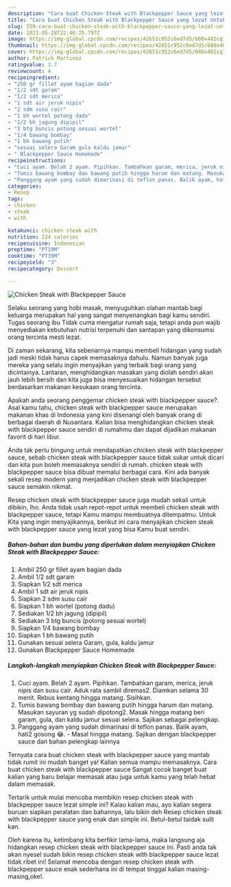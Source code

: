 ```yaml
---
description: "Cara buat Chicken Steak with Blackpepper Sauce yang lezat Untuk Jualan"
title: "Cara buat Chicken Steak with Blackpepper Sauce yang lezat Untuk Jualan"
slug: 559-cara-buat-chicken-steak-with-blackpepper-sauce-yang-lezat-untuk-jualan
date: 2021-05-28T22:46:25.797Z
image: https://img-global.cpcdn.com/recipes/42651c952c6ed7d5/680x482cq70/chicken-steak-with-blackpepper-sauce-foto-resep-utama.jpg
thumbnail: https://img-global.cpcdn.com/recipes/42651c952c6ed7d5/680x482cq70/chicken-steak-with-blackpepper-sauce-foto-resep-utama.jpg
cover: https://img-global.cpcdn.com/recipes/42651c952c6ed7d5/680x482cq70/chicken-steak-with-blackpepper-sauce-foto-resep-utama.jpg
author: Patrick Martinez
ratingvalue: 3.7
reviewcount: 4
recipeingredient:
- "250 gr fillet ayam bagian dada"
- "1/2 sdt garam"
- "1/2 sdt merica"
- "1 sdt air jeruk nipis"
- "2 sdm susu cair"
- "1 bh wortel potong dadu"
- "1/2 bh jagung dipipil"
- "3 btg buncis potong sesuai wortel"
- "1/4 bawang bombay"
- "1 bh bawang putih"
- "sesuai selera Garam gula kaldu jamur"
- " Blackpepper Sauce Homemade"
recipeinstructions:
- "Cuci ayam. Belah 2 ayam. Pipihkan. Tambahkan garam, merica, jeruk nipis dan susu cair. Aduk rata sambil diremas2. Diamkan selama 30 menit. Rebus kentang hingga matang. Sisihkan."
- "Tumis bawang bombay dan bawang putih hingga harum dan matang. Masukan sayuran yg sudah dipotong2. Masak hingga matang beri garam, gula, dan kaldu jamur sesuai selera. Sajikan sebagai pelengkap."
- "Panggang ayam yang sudah dimarinasi di teflon panas. Balik ayam, hati2 gosong 😂.  Masal hingga matang. Sajikan dengan blackpepper sauce dan bahan pelengkap lainnya"
categories:
- Resep
tags:
- chicken
- steak
- with

katakunci: chicken steak with 
nutrition: 224 calories
recipecuisine: Indonesian
preptime: "PT19M"
cooktime: "PT39M"
recipeyield: "3"
recipecategory: Dessert

---
```



![Chicken Steak with Blackpepper Sauce](https://img-global.cpcdn.com/recipes/42651c952c6ed7d5/680x482cq70/chicken-steak-with-blackpepper-sauce-foto-resep-utama.jpg)

Selaku seorang yang hobi masak, menyuguhkan olahan mantab bagi keluarga merupakan hal yang sangat menyenangkan bagi kamu sendiri. Tugas seorang ibu Tidak cuma mengatur rumah saja, tetapi anda pun wajib menyediakan kebutuhan nutrisi terpenuhi dan santapan yang dikonsumsi orang tercinta mesti lezat.

Di zaman  sekarang, kita sebenarnya mampu membeli hidangan yang sudah jadi meski tidak harus capek memasaknya dahulu. Namun banyak juga mereka yang selalu ingin menyajikan yang terbaik bagi orang yang dicintainya. Lantaran, menghidangkan masakan yang diolah sendiri akan jauh lebih bersih dan kita juga bisa menyesuaikan hidangan tersebut berdasarkan makanan kesukaan orang tercinta. 



Apakah anda seorang penggemar chicken steak with blackpepper sauce?. Asal kamu tahu, chicken steak with blackpepper sauce merupakan makanan khas di Indonesia yang kini disenangi oleh banyak orang di berbagai daerah di Nusantara. Kalian bisa menghidangkan chicken steak with blackpepper sauce sendiri di rumahmu dan dapat dijadikan makanan favorit di hari libur.

Anda tak perlu bingung untuk mendapatkan chicken steak with blackpepper sauce, sebab chicken steak with blackpepper sauce tidak sukar untuk dicari dan kita pun boleh memasaknya sendiri di rumah. chicken steak with blackpepper sauce bisa dibuat memalui berbagai cara. Kini ada banyak sekali resep modern yang menjadikan chicken steak with blackpepper sauce semakin nikmat.

Resep chicken steak with blackpepper sauce juga mudah sekali untuk dibikin, lho. Anda tidak usah repot-repot untuk membeli chicken steak with blackpepper sauce, tetapi Kamu mampu membuatnya ditempatmu. Untuk Kita yang ingin menyajikannya, berikut ini cara menyajikan chicken steak with blackpepper sauce yang lezat yang bisa Kamu buat sendiri.

<!--inarticleads1-->

##### Bahan-bahan dan bumbu yang diperlukan dalam menyiapkan Chicken Steak with Blackpepper Sauce:

1. Ambil 250 gr fillet ayam bagian dada
1. Ambil 1/2 sdt garam
1. Siapkan 1/2 sdt merica
1. Ambil 1 sdt air jeruk nipis
1. Siapkan 2 sdm susu cair
1. Siapkan 1 bh wortel (potong dadu)
1. Sediakan 1/2 bh jagung (dipipil)
1. Sediakan 3 btg buncis (potong sesuai wortel)
1. Siapkan 1/4 bawang bombay
1. Siapkan 1 bh bawang putih
1. Gunakan sesuai selera Garam, gula, kaldu jamur
1. Gunakan  Blackpepper Sauce Homemade




<!--inarticleads2-->

##### Langkah-langkah menyiapkan Chicken Steak with Blackpepper Sauce:

1. Cuci ayam. Belah 2 ayam. Pipihkan. Tambahkan garam, merica, jeruk nipis dan susu cair. Aduk rata sambil diremas2. Diamkan selama 30 menit. Rebus kentang hingga matang. Sisihkan.
1. Tumis bawang bombay dan bawang putih hingga harum dan matang. Masukan sayuran yg sudah dipotong2. Masak hingga matang beri garam, gula, dan kaldu jamur sesuai selera. Sajikan sebagai pelengkap.
1. Panggang ayam yang sudah dimarinasi di teflon panas. Balik ayam, hati2 gosong 😂.  - Masal hingga matang. Sajikan dengan blackpepper sauce dan bahan pelengkap lainnya




Ternyata cara buat chicken steak with blackpepper sauce yang mantab tidak rumit ini mudah banget ya! Kalian semua mampu memasaknya. Cara buat chicken steak with blackpepper sauce Sangat cocok banget buat kalian yang baru belajar memasak atau juga untuk kamu yang telah hebat dalam memasak.

Tertarik untuk mulai mencoba membikin resep chicken steak with blackpepper sauce lezat simple ini? Kalau kalian mau, ayo kalian segera buruan siapkan peralatan dan bahannya, lalu bikin deh Resep chicken steak with blackpepper sauce yang enak dan simple ini. Betul-betul taidak sulit kan. 

Oleh karena itu, ketimbang kita berfikir lama-lama, maka langsung aja hidangkan resep chicken steak with blackpepper sauce ini. Pasti anda tak akan nyesel sudah bikin resep chicken steak with blackpepper sauce lezat tidak ribet ini! Selamat mencoba dengan resep chicken steak with blackpepper sauce enak sederhana ini di tempat tinggal kalian masing-masing,oke!.

